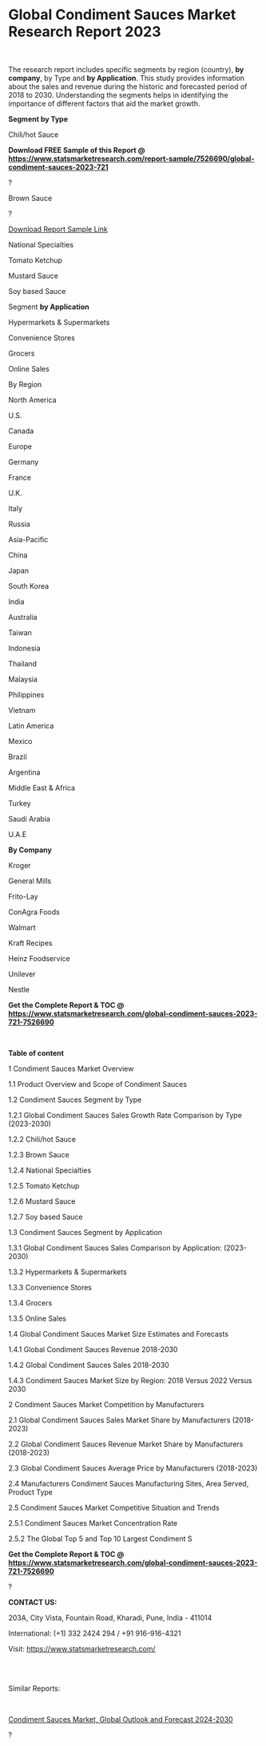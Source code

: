 <h1>Global Condiment Sauces Market Research Report 2023</h1><br/><p>The research report includes specific segments by region (country), <strong>by company</strong>, by Type and <strong>by Application</strong>. This study provides information about the sales and revenue during the historic and forecasted period of 2018 to 2030. Understanding the segments helps in identifying the importance of different factors that aid the market growth.</p>
 
 
 
 <p><strong>Segment by Type</strong></p>
 
 
 
 <p>Chili/hot Sauce</p>
 
 
 
 <div><b>Download FREE Sample of this Report @ <a href="https://www.statsmarketresearch.com/download-free-sample/7526690/global-condiment-sauces-2023-721">https://www.statsmarketresearch.com/report-sample/7526690/global-condiment-sauces-2023-721</a></b></div>
 
 
 
 <p>? </p>
 
 
 
 <p>Brown Sauce</p>
 
 
 
 <p>? </p>
 
 
 
 <p><a href="https://www.statsmarketresearch.com/download-free-sample/7526690/global-condiment-sauces-2023-721">Download Report Sample Link</a></p>
 
 
 
 <p>National Specialties</p>
 
 
 
 <p>Tomato Ketchup</p>
 
 
 
 <p>Mustard Sauce</p>
 
 
 
 <p>Soy based Sauce</p>
 
 
 
 <p>Segment <strong>by Application</strong></p>
 
 
 
 <p>Hypermarkets & Supermarkets</p>
 
 
 
 <p>Convenience Stores</p>
 
 
 
 <p>Grocers</p>
 
 
 
 <p>Online Sales</p>
 
 
 
 <p>By Region</p>
 
 
 
 <p>North America</p>
 
 
 
 <p>U.S.</p>
 
 
 
 <p>Canada</p>
 
 
 
 <p>Europe</p>
 
 
 
 <p>Germany</p>
 
 
 
 <p>France</p>
 
 
 
 <p>U.K.</p>
 
 
 
 <p>Italy</p>
 
 
 
 <p>Russia</p>
 
 
 
 <p>Asia-Pacific</p>
 
 
 
 <p>China</p>
 
 
 
 <p>Japan</p>
 
 
 
 <p>South Korea</p>
 
 
 
 <p>India</p>
 
 
 
 <p>Australia</p>
 
 
 
 <p>Taiwan</p>
 
 
 
 <p>Indonesia</p>
 
 
 
 <p>Thailand</p>
 
 
 
 <p>Malaysia</p>
 
 
 
 <p>Philippines</p>
 
 
 
 <p>Vietnam</p>
 
 
 
 <p>Latin America</p>
 
 
 
 <p>Mexico</p>
 
 
 
 <p>Brazil</p>
 
 
 
 <p>Argentina</p>
 
 
 
 <p>Middle East & Africa</p>
 
 
 
 <p>Turkey</p>
 
 
 
 <p>Saudi Arabia</p>
 
 
 
 <p>U.A.E</p>
 
 
 
 <p><strong>By Company</strong></p>
 
 
 
 <p>Kroger</p>
 
 
 
 <p>General Mills</p>
 
 
 
 <p>Frito-Lay</p>
 
 
 
 <p>ConAgra Foods</p>
 
 
 
 <p>Walmart</p>
 
 
 
 <p>Kraft Recipes</p>
 
 
 
 <p>Heinz Foodservice</p>
 
 
 
 <p>Unilever</p>
 
 
 
 <p>Nestle</p>
 
 
 
 <div><b>Get the Complete Report & TOC @ <a href="https://www.statsmarketresearch.com/global-condiment-sauces-2023-721-7526690">https://www.statsmarketresearch.com/global-condiment-sauces-2023-721-7526690</a></b></div>
 
 
 
 <p><br />
 
 <b>Table of content</b></p>
 
 
 
 <p>1 Condiment Sauces Market Overview<br />
 
 1.1 Product Overview and Scope of Condiment Sauces<br />
 
 1.2 Condiment Sauces Segment by Type<br />
 
 1.2.1 Global Condiment Sauces Sales Growth Rate Comparison by Type (2023-2030)<br />
 
 1.2.2 Chili/hot Sauce<br />
 
 1.2.3 Brown Sauce<br />
 
 1.2.4 National Specialties<br />
 
 1.2.5 Tomato Ketchup<br />
 
 1.2.6 Mustard Sauce<br />
 
 1.2.7 Soy based Sauce<br />
 
 1.3 Condiment Sauces Segment by Application<br />
 
 1.3.1 Global Condiment Sauces Sales Comparison by Application: (2023-2030)<br />
 
 1.3.2 Hypermarkets & Supermarkets<br />
 
 1.3.3 Convenience Stores<br />
 
 1.3.4 Grocers<br />
 
 1.3.5 Online Sales<br />
 
 1.4 Global Condiment Sauces Market Size Estimates and Forecasts<br />
 
 1.4.1 Global Condiment Sauces Revenue 2018-2030<br />
 
 1.4.2 Global Condiment Sauces Sales 2018-2030<br />
 
 1.4.3 Condiment Sauces Market Size by Region: 2018 Versus 2022 Versus 2030<br />
 
 2 Condiment Sauces Market Competition by Manufacturers<br />
 
 2.1 Global Condiment Sauces Sales Market Share by Manufacturers (2018-2023)<br />
 
 2.2 Global Condiment Sauces Revenue Market Share by Manufacturers (2018-2023)<br />
 
 2.3 Global Condiment Sauces Average Price by Manufacturers (2018-2023)<br />
 
 2.4 Manufacturers Condiment Sauces Manufacturing Sites, Area Served, Product Type<br />
 
 2.5 Condiment Sauces Market Competitive Situation and Trends<br />
 
 2.5.1 Condiment Sauces Market Concentration Rate<br />
 
 2.5.2 The Global Top 5 and Top 10 Largest Condiment S</p>
 
 
 
 <div><b>Get the Complete Report & TOC @ <a href="https://www.statsmarketresearch.com/global-condiment-sauces-2023-721-7526690">https://www.statsmarketresearch.com/global-condiment-sauces-2023-721-7526690</a></b></div>
 
 
 
 <p>? </p>
 
 
 
 <p><b>CONTACT US:</b><br />
 
 203A, City Vista, Fountain Road, Kharadi, Pune, India - 411014<br />
 
 International: (+1) 332 2424 294 / +91 916-916-4321<br />
 
 Visit: <a href="https://www.statsmarketresearch.com/">https://www.statsmarketresearch.com/</a><br />
 
 <br />
 
 <br />
 
 Similar Reports:<br />
 
 <br />
 
 <a href="https://www.statsmarketresearch.com/global-condiment-sauces-forecast-2024-2030-734-7898941">Condiment Sauces Market, Global Outlook and Forecast 2024-2030</a><br />
 
 ? </p>